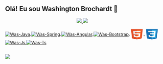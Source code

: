 ## Olá! Eu sou Washington Brochardt  👋


<div align="center">
  <a href="https://github.com/Washingtonbrochardt">
  <img height="200em" src="https://github-readme-stats.vercel.app/api?username=Washingtonbrochardt&show_icons=true&theme=radical&include_all_commits=true&count_private=true"/>
  <img height="200em" src="https://github-readme-stats.vercel.app/api/top-langs/?username=Washingtonbrochardt&layout=compact&langs_count=7&theme=radical"/>
</div>

  
  <div style="display: inline_block"><br>
  <img align="center" alt="Was-Java" height="35" width="45" src="https://cdn.jsdelivr.net/gh/devicons/devicon/icons/java/java-original-wordmark.svg">
  <img align="center" alt="Was-Spring" height="35" width="45" src="https://cdn.jsdelivr.net/gh/devicons/devicon/icons/spring/spring-original.svg">
  <img align="center" alt="Was-Angular" height="35" width="45" src="https://cdn.jsdelivr.net/gh/devicons/devicon/icons/angularjs/angularjs-original.svg">
  <img align="center" alt="Was-Bootstrap" height="35" width="45" src="https://cdn.jsdelivr.net/gh/devicons/devicon/icons/bootstrap/bootstrap-plain.svg">
  <img align="center" alt="Was-HTML" height="35" width="45" src="https://raw.githubusercontent.com/devicons/devicon/master/icons/html5/html5-original.svg">
  <img align="center" alt="Was-CSS" height="35" width="45" src="https://raw.githubusercontent.com/devicons/devicon/master/icons/css3/css3-original.svg">
  <img align="center" alt="Was-Js" height="35" width="45" src="https://cdn.jsdelivr.net/gh/devicons/devicon/icons/javascript/javascript-original.svg">
  <img align="center" alt="Was-Ts" height="35" width="45" src="https://cdn.jsdelivr.net/gh/devicons/devicon/icons/typescript/typescript-plain.svg">
</div>
  
  ##
<div> 
  <a href="https://www.linkedin.com/in/washington-brochardt/" target="_blank"><img src="https://img.shields.io/badge/-LinkedIn-%230077B5?style=for-the-badge&logo=linkedin&logoColor=white" target="_blank"></a> 
</div>
